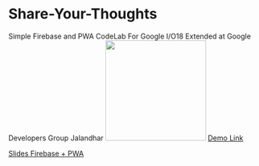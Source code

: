 # Share-Your-Thoughts
Simple Firebase and PWA CodeLab For Google I/O18 Extended at Google Developers Group Jalandhar
<img src="https://firebase.google.com/images/brand-guidelines/logo-built_white.png" width="200vh">
[Demo Link](https://sharemythought-eb15d.firebaseapp.com/)

[Slides Firebase + PWA](https://docs.google.com/presentation/d/e/2PACX-1vSYws3u4eV6QUWDysGMbJRQFmmdOsumgRmHolmQj2q2RVg8Ma6E1xYeoRWSPKwCEoHDzKkhTJzT2HzM/pub?start=false&loop=false&delayms=3000)

